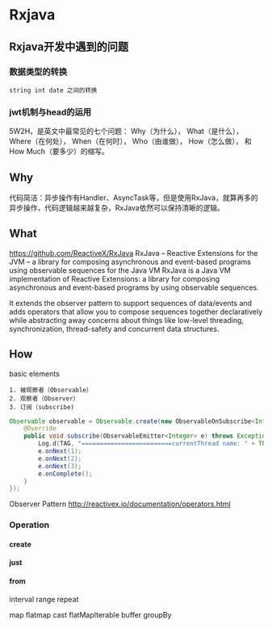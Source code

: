 # Rxjava

## Rxjava开发中遇到的问题

### 数据类型的转换

```text
string int date 之间的转换
```

### jwt机制与head的运用

5W2H，是英文中最常见的七个问题：
Why（为什么），
What（是什么），
Where（在何处），
When（在何时），
Who（由谁做），
How（怎么做），
和How Much（要多少）的缩写。

## Why
代码简洁：异步操作有Handler、AsyncTask等，但是使用RxJava，就算再多的异步操作，代码逻辑越来越复杂，RxJava依然可以保持清晰的逻辑。
## What
https://github.com/ReactiveX/RxJava
RxJava – Reactive Extensions for the JVM – a library for composing asynchronous and event-based programs using observable sequences for the Java VM
RxJava is a Java VM implementation of Reactive Extensions: a library for composing asynchronous and event-based programs by using observable sequences.

It extends the observer pattern to support sequences of data/events and adds operators that allow you to compose sequences together declaratively while abstracting away concerns about things like low-level threading, synchronization, thread-safety and concurrent data structures.
## How

basic elements
```
1. 被观察者（Observable）
2. 观察者（Observer）
3. 订阅（subscribe)
```

``` java
Observable observable = Observable.create(new ObservableOnSubscribe<Integer>() {
    @Override
    public void subscribe(ObservableEmitter<Integer> e) throws Exception {
        Log.d(TAG, "=========================currentThread name: " + Thread.currentThread().getName());
        e.onNext(1);
        e.onNext(2);
        e.onNext(3);
        e.onComplete();
    }
});
```


Observer Pattern
http://reactivex.io/documentation/operators.html
### Operation 

#### create

#### just

#### from


interval
range
repeat


map
flatmap
cast
flatMapIterable
buffer
groupBy


